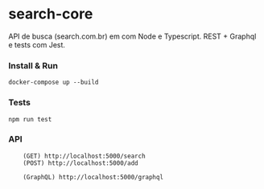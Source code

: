 # search-core
API de busca (search.com.br) em com Node e Typescript. REST + Graphql e tests com Jest.

### Install & Run
```
docker-compose up --build
```
### Tests
```
npm run test
```
### API
```
    (GET) http://localhost:5000/search
    (POST) http://localhost:5000/add

    (GraphQL) http://localhost:5000/graphql
```
